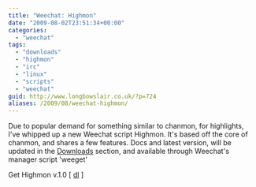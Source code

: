 ```yaml
---
title: "Weechat: Highmon"
date: "2009-08-02T23:51:34+00:00"
categories: 
  - "weechat"
tags: 
  - "downloads"
  - "highmon"
  - "irc"
  - "linux"
  - "scripts"
  - "weechat"
guid: http://www.longbowslair.co.uk/?p=724
aliases: /2009/08/weechat-highmon/
---
```


Due to popular demand for something similar to chanmon, for highlights, I've whipped up a new Weechat script Highmon. It's based off the core of chanmon, and shares a few features. Docs and latest version, will be updated in the [Downloads](../downloads/) section, and available through Weechat's manager script 'weeget'

Get Highmon v.1.0 \[ [dl](http://dl.getdropbox.com/u/501502/chanmon.pl) \]
